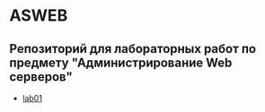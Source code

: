 # ASWEB

## Репозиторий для лабораторных работ по предмету "Администрирование Web серверов"

- [lab01](./asweb01/)
